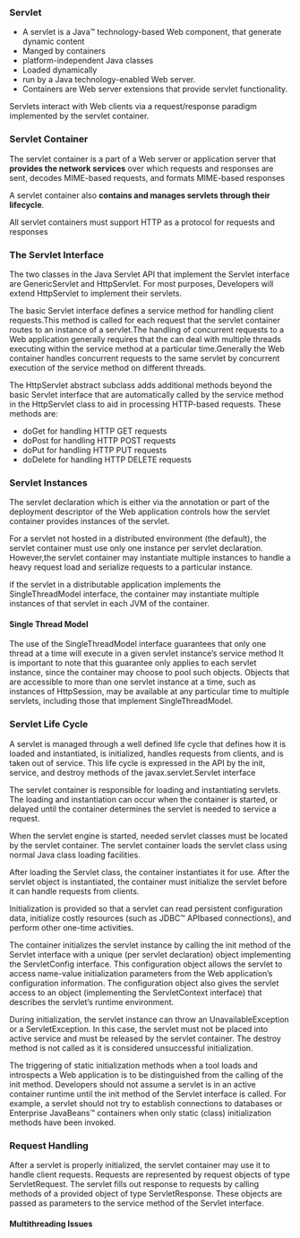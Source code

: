 ### Servlet
- A servlet is a Java™ technology-based Web component, that generate dynamic content
- Manged by containers
- platform-independent Java classes 
- Loaded dynamically
- run by a Java technology-enabled Web server.
- Containers are Web server extensions that provide servlet functionality.  

Servlets interact with Web clients via a request/response paradigm implemented by the servlet container. 

### Servlet Container
The servlet container is a part of a Web server or application server that **provides the
network services** over which requests and responses are sent, decodes MIME-based
requests, and formats MIME-based responses

A servlet container also **contains and manages servlets through their lifecycle**.

All servlet containers must support HTTP as a protocol for requests and responses

### The Servlet Interface
The two classes in the Java Servlet API that implement the Servlet interface are GenericServlet and HttpServlet. For most purposes,
Developers will extend HttpServlet to implement their servlets.

The basic Servlet interface defines a service method for handling client requests.This method is called for each request that the servlet container routes to an instance
of a servlet.The handling of concurrent requests to a Web application generally requires that the can deal with multiple threads executing within
the service method at a particular time.Generally the Web container handles concurrent requests to the same servlet by concurrent execution
of the service method on different threads.

The HttpServlet abstract subclass adds additional methods beyond the basic Servlet interface that are automatically called by the service method in the
HttpServlet class to aid in processing HTTP-based requests. These methods are:

- doGet for handling HTTP GET requests
- doPost for handling HTTP POST requests
- doPut for handling HTTP PUT requests
- doDelete for handling HTTP DELETE requests

### Servlet Instances
The servlet declaration which is either via the annotation or part of the deployment descriptor of the Web application controls how the servlet container
provides instances of the servlet.

For a servlet not hosted in a distributed environment (the default), the servlet container must use only one instance per servlet declaration.
However,the servlet container may instantiate multiple instances to handle a heavy request load and serialize requests to a particular instance.

if the servlet in a distributable application implements the SingleThreadModel interface, the container may instantiate multiple instances
of that servlet in each JVM of the container.

####  Single Thread Model
The use of the SingleThreadModel interface guarantees that only one thread at a time will execute in a given servlet instance’s service method
It is important to note that this guarantee only applies to each servlet instance, since the container may choose to pool such objects.
Objects that are accessible to more than one servlet instance at a time, such as instances of HttpSession, may be available at any particular
time to multiple servlets, including those that implement SingleThreadModel. 

### Servlet Life Cycle
A servlet is managed through a well defined life cycle that defines how it is loaded
and instantiated, is initialized, handles requests from clients, and is taken out of
service. This life cycle is expressed in the API by the init, service, and destroy
methods of the javax.servlet.Servlet interface

The servlet container is responsible for loading and instantiating servlets. The
loading and instantiation can occur when the container is started, or delayed until
the container determines the servlet is needed to service a request. 

When the servlet engine is started, needed servlet classes must be located by the
servlet container. The servlet container loads the servlet class using normal Java class
loading facilities.

After loading the Servlet class, the container instantiates it for use. 
After the servlet object is instantiated, the container must initialize the servlet before
it can handle requests from clients.

Initialization is provided so that a servlet can read persistent configuration data, initialize
costly resources (such as JDBC™ APIbased connections), and perform other one-time activities.

The container initializes the servlet instance by calling the init method of the Servlet interface with a
unique (per servlet declaration) object implementing the ServletConfig interface.
This configuration object allows the servlet to access name-value initialization
parameters from the Web application’s configuration information.
The configuration object also gives the servlet access to an object (implementing the ServletContext
interface) that describes the servlet’s runtime environment. 

During initialization, the servlet instance can throw an UnavailableException or a
ServletException. In this case, the servlet must not be placed into active service
and must be released by the servlet container. The destroy method is not called as it
is considered unsuccessful initialization.

The triggering of static initialization methods when a tool loads and introspects a
Web application is to be distinguished from the calling of the init method.
Developers should not assume a servlet is in an active container runtime until the
init method of the Servlet interface is called. For example, a servlet should not try
to establish connections to databases or Enterprise JavaBeans™ containers when
only static (class) initialization methods have been invoked.

### Request Handling
After a servlet is properly initialized, the servlet container may use it to handle client
requests. Requests are represented by request objects of type ServletRequest. The
servlet fills out response to requests by calling methods of a provided object of type
ServletResponse. These objects are passed as parameters to the service method of
the Servlet interface.

#### Multithreading Issues



  



